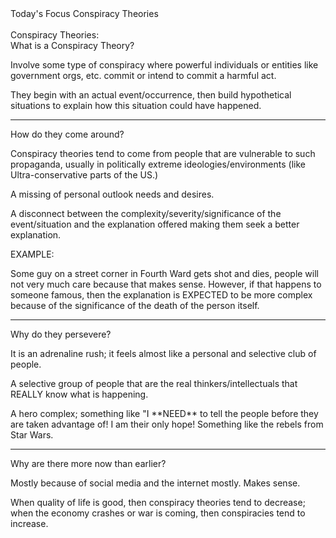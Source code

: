 <div class="wrapper">
<span class="header"> Today's Focus </span>
<span class="emphasis-title">Conspiracy Theories</span> 
<br>
<br>
<span class="sub-header">Conspiracy Theories:</span>
<div class="separation-box">
<span class="sub-sub-header"> What is a Conspiracy Theory? </span>
<p>Involve some type of conspiracy where powerful individuals or entities like government orgs, etc. commit or intend to commit a harmful act. </p>
<p> They begin with an actual event/occurrence, then build hypothetical situations to explain how this situation could have happened.</p>
<hr>
<span class="sub-sub-header"> How do they come around? </span>
<p>Conspiracy theories tend to come from people that are vulnerable to such propaganda, usually in politically extreme ideologies/environments (like Ultra-conservative parts of the US.) </p>
<p> A missing of personal outlook needs and desires.</p>
<p>A disconnect between the complexity/severity/significance of the event/situation and the explanation offered making them seek a better explanation.</p>
<p> EXAMPLE: </p>
<p>Some guy on a street corner in Fourth Ward gets shot and dies, people will not very much care because that makes sense. However, if that happens to someone famous, then the explanation is EXPECTED to be more complex because of the significance of the death of the person itself.</p>
<hr>
<span class="sub-sub-header"> Why do they persevere? </span>
<p>It is an adrenaline rush; it feels almost like a personal and selective club of people.</p>
<p>A selective group of people that are the real thinkers/intellectuals that REALLY know what is happening.</p>
<p>A hero complex; something like "I **NEED** to tell the people before they are taken advantage of! I am their only hope! Something like the rebels from Star Wars.</p>
<hr>
<span class="sub-sub-header"> Why are there more now than earlier? </span>
<p>Mostly because of social media and the internet mostly. Makes sense.</p>
</div>
<span class="sub-sub-header">When quality of life is good, then conspiracy theories tend to decrease; when the economy crashes or war is coming, then conspiracies tend to increase.</span> 
</div>


